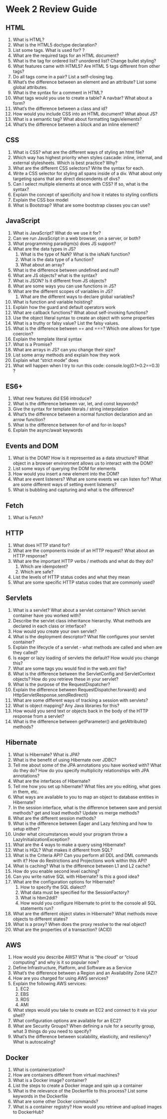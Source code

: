 # Week 2 Review Guide

## HTML
1.	What is HTML?
2.	What is the HTML5 doctype declaration?
3.	List some tags. What is <head> used for? <body>?
4.	What are the required tags for an HTML document?
5.	What is the tag for ordered list? unordered list? Change bullet styling?
6.	What features came with HTML5? Are HTML 5 tags different from other tags?
7.	Do all tags come in a pair? List a self-closing tag.
8.	What’s the difference between an element and an attribute? List some global attributes.
9.	What is the syntax for a comment in HTML?
10.	What tags would you use to create a table? A navbar? What about a form?
11.	What’s the difference between a class and id?
12.	How would you include CSS into an HTML document? What about JS?
13.	What is a semantic tag? What about formatting tags/elements?
14.	What’s the difference between a block and an inline element?

## CSS
1.	What is CSS? what are the different ways of styling an html file?
2.	Which way has highest priority when styles cascade: inline, internal, and external stylesheets. Which is best practice? Why?
3.	What are the different CSS selectors? Write the syntax for each.
4.	Write a CSS selector for styling all spans inside of a div. What about only targeting spans that are direct descendents of divs?
5.	Can I select multiple elements at once with CSS? If so, what is the syntax?
6.	Explain the concept of specificity and how it relates to styling conflicts
7.	Explain the CSS box model
8.	What is Bootstrap? What are some bootstrap classes you can use?


## JavaScript
1.	What is JavaScript? What do we use it for?
2.	Can we run JavaScript in a web browser, on a server, or both?
3.	What programming paradigm(s) does JS support?
4.	What are the data types in JS?
	1.	What is the type of NaN? What is the isNaN function?
	2.	What is the data type of a function?
	3.	What about an array?
5.	What is the difference between undefined and null?
6.	What are JS objects? what is the syntax?
7.	What is JSON? Is it different from JS objects?
8.	What are some ways you can use functions in JS?
9.	What are the different scopes of variables in JS?
	1.	What are the different ways to declare global variables?
10.	What is function and variable hoisting?
11.	Explain how the guard and default operators work
12.	What are callback functions? What about self-invoking functions?
13.	Use the object literal syntax to create an object with some properties
14.	What is a truthy or falsy value? List the falsy values.
15.	What is the difference between == and ===? Which one allows for type coercion?
16.	Explain the template literal syntax
17.	What is a Promise?
18.	What are arrays in JS? can you change their size?
19.	List some array methods and explain how they work
20.	Explain what “strict mode” does
21.	What will happen when I try to run this code: console.log(0.1+0.2==0.3) ?

## ES6+
1.	What new features did ES6 introduce?
2.	What is the difference between var, let, and const keywords?
3.	Give the syntax for template literals / string interpolation
4.	What’s the difference between a normal function declaration and an arrow function?
5.	What is the difference between for-of and for-in loops?
6.	Explain the async/await keywords

## Events and DOM
1.	What is the DOM? How is it represented as a data structure? What object in a browser environment allows us to interact with the DOM?
2.	List some ways of querying the DOM for elements
3.	How would you insert a new element into the DOM?
4.	What are event listeners? What are some events we can listen for? What are some different ways of setting event listeners?
5.	What is bubbling and capturing and what is the difference?

## Fetch
1.	What is Fetch?

## HTTP
1.	What does HTTP stand for?
2.	What are the components inside of an HTTP request? What about an HTTP response?
3.	What are the important HTTP verbs / methods and what do they do?
	1.	Which are idempotent?
	2.	Which are safe?
4.	List the levels of HTTP status codes and what they mean
5.	What are some specific HTTP status codes that are commonly used?

## Servlets
1.	What is a servlet? What about a servlet container? Which servlet container have you worked with?
2.	Describe the servlet class inheritance hierarchy. What methods are declared in each class or interface?
3.	How would you create your own servlet?
4.	What is the deployment descriptor? What file configures your servlet container?
5.	Explain the lifecycle of a servlet - what methods are called and when are they called?
6.	Is eager or lazy loading of servlets the default? How would you change this?
7.	What are some tags you would find in the web.xml file?
8.	What is the difference between the ServletConfig and ServletContext objects? How do you retrieve these in your servlet?
9.	What is the purpose of the RequestDispatcher?
10.	Explain the difference between RequestDispatcher.forward() and HttpServletResponse.sendRedirect()
11.	What are some different ways of tracking a session with servlets?
12.	What is object mapping? Any Java libraries for this?
13.	How would you send text or objects back in the body of the HTTP response from a servlet?
14.	What is the difference between getParameter() and getAttribute() methods?

## Hibernate
1.	What is Hibernate? What is JPA?
2.	What is the benefit of using Hibernate over JDBC?
3.	Tell me about some of the JPA annotations you have worked with? What do they do? How do you specify multiplicity relationships with JPA annotations?
4.	What are the interfaces of Hibernate?
5.	Tell me how you set up hibernate? What files are you editing, what goes in them, etc.
6.	What ways are available to you to map an object to database entities in Hibernate?
7.	In the session interface, what is the difference between save and persist methods? get and load methods? Update vs merge methods?
8.	What are the different session methods?
9.	What is the difference between Eager and Lazy fetching and how to setup either?
10.	Under what circumstances would your program throw a LazyInitializationException?
11.	What are the 4 ways to make a query using Hibernate?
12.	What is HQL? What makes it different from SQL?
13.	What is the Criteria API? Can you perform all DDL and DML commands with it? How do Restrictions and Projections work within this API?
14.	What is caching? What is the difference between L1 and L2 cache?
15.	How do you enable second level caching?
16.	Can you write native SQL with Hibernate? Is this a good idea?
17.	What are the configuration options for Hibernate?
	1.	How to specify the SQL dialect?
	2.	What data must be specified for the SessionFactory?
	3.	What is hbm2ddl?
	4.	How would you configure Hibernate to print to the console all SQL statements run?
18.	What are the different object states in Hibernate? What methods move objects to different states?
19.	What is a proxy? When does the proxy resolve to the real object?
20.	What are the properties of a transaction? (ACID)

## AWS
1.	How would you describe AWS? What is “the cloud” or “cloud computing” and why is it so popular now?
2.	Define Infrastructure, Platform, and Software as a Service
3.	What’s the difference between a Region and an Availability Zone (AZ)?
4.	How are you charged for using AWS services?
5.	Explain the following AWS services:
	1.	EC2
	2.	EBS
	3.	RDS
	4.	AMI
6.	What steps would you take to create an EC2 and connect to it via your shell?
7.	What configuration options are available for an EC2?
8.	What are Security Groups? When defining a rule for a security group, what 3 things do you need to specify?
9.	What’s the difference between scalability, elasticity, and resiliency? What is autoscaling?

## Docker
1.	What is containerization?
2.	How are containers different from virtual machines?
3.	What is a Docker image? container?
4.	List the steps to create a Docker image and spin up a container
5.	What is the relevance of the Dockerfile to this process? List some keywords in the Dockerfile
6.	What are some other Docker commands?
7.	What is a container registry? How would you retrieve and upload images to DockerHub?





